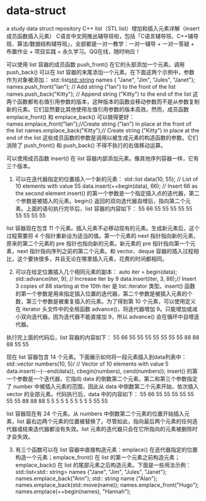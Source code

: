 # data-struct
a study data struct repository
C++ list（STL list）增加和插入元素详解（insert成员函数插入元素）
C语言中文网推出辅导班啦，包括「C语言辅导班、C++辅导班、算法/数据结构辅导班」，全部都是一对一教学：一对一辅导 + 一对一答疑 + 布置作业 + 项目实践 + 永久学习。QQ在线，随时响应！

可以使用 list 容器的成员函数 push_front() 在它的头部添加一个元素。调用 push_back() 可以在 list 容器的末尾添加一个元素。在下面这两个示例中，参数作为对象被添加：
std::list<std::string> names { "Jane", "Jim", "Jules", "Janet"};
names.push_front("Ian"); // Add string ("Ian") to the front of the list
names.push_back("Kitty"); // Append string ("Kitty") to the end of the list
这两个函数都有右值引用参数的版本，这种版本的函数会移动参数而不是从参数复制新的元素。它们显然要比其他使用左值引用参数的版本高效。然而，成员函数 emplace_front() 和 emplace_back() 可以做得更好：
names.emplace_front("Ian");//Create string ("Ian") in place at the front of the list
names.emplace_back("Kitty");// Create string ("Kitty") in place at the end of the list
这些成员函数的参数是调用以被生成元素的构造函数的参数。它们消除了 push_front() 和 push_back() 不得不执行的右值移动运算。

可以使用成员函数 insert() 在 list 容器内部添加元素。像其他序列容器一样，它有三个版本。

1) 可以在迭代器指定的位置插入一个新的元素：
std::list<int> data(10, 55); // List of 10 elements with value 55
data.insert(++begin(data), 66); // Insert 66 as the second element
insert() 的第一个参数是一个指定插入点的迭代器，第二个参数是被插入的元素。begin() 返回的双向迭代器自增后，指向第二个元素。上面的语句执行完毕后，list 容器的内容如下：
55 66 55 55 55 55 55 55 55 55 55

list 容器现在包含 11 个元素。插入元素不必移动现有的元素。生成新元素后，这个过程需要将 4 个指针重新设为适当的值。第一个元素的 next 指针指向新的元素，原来的第二个元素的 pre 指针也指向新的元素。新元素的 pre 指针指向第一个元素，next 指针指向序列之前的第二个元素。和 vector、deque 容器的插入过程相比，这个要快很多，并且无论在哪里插入元素，花费的时间都相同。

2) 可以在给定位置插入几个相同元素的副本：
auto iter = begin(data);
std::advance(iter, 9); // Increase iter by 9
data.insert(iter, 3, 88);// Insert 3 copies of 88 starting at the 10th
iter 是 list<int>::iterator 类型。insert() 函数的第一个参数是用来指定插入位置的迭代器，第二个参数是被插入元素的个数，第三个参数是被重复插入的元素。为了得到第 10 个元素，可以使用定义在 iterator 头文件中的全局函数 advance()，将迭代器增加 9。只能增加或减小双向迭代器。因为迭代器不能直接加 9，所以 advance() 会在循环中自增迭代器。

执行完上面的代码后，list 容器的内容如下：
55 66 55 55 55 55 55 55 55 88 88 88 55 55

现在 list 容器包含 14 个元素。下面展示如何将一段元素插入到data列表中：
std::vector<int> numbers(10, 5)/ // Vector of 10 elements with value 5
data.insert(--(--end(data)), cbegin(numbers), cend(numbers));
insert() 的第一个参数是一个迭代器，它指向 data 的倒数第二个元素。第二和第三个参数指定了 number 中被插入元素的范围，因此从 data 中倒数第二个元素开始，依次插入 vector 的全部元素。代码执行后，data 中的内容如下：
55 66 55 55 55 55 55 55 55 88 88 88 5 5 5 5 5 5 5 5 5 5 55 55

list 容器现在有 24 个元素。从 numbers 中倒数第二个元素的位置开始插入元素，list 最右边两个元素的位置被替换了。尽管如此，指向最后两个元素的任何迭代器或结束迭代器都没有失效。list 元素的迭代器只会在它所指向的元素被删除时才会失效。

3) 有三个函数可以在 list 容器中直接构造元素：emplace() 在迭代器指定的位置构造一个元素；emplace_front() 在 list 的第一个元素之前构造元素；emplace_back() 在 list 的尾部元素之后构造元素。下面是一些用法示例：
std::list<std:: string> names {"Jane", "Jim", "Jules", "Janet"};
names.emplace_back("Ann");
std:: string name ("Alan");
names.emplace_back(std::move(name));
names.emplace_front("Hugo");
names.emplace(++begin(names), "Hannah");
